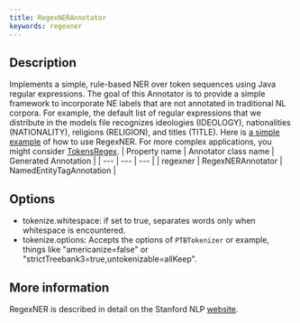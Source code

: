```yaml
---
title: RegexNERAnnotator 
keywords: regexner
---
```


## Description

Implements a simple, rule-based NER over token sequences using Java regular expressions. The goal of this Annotator is to provide a simple framework to incorporate NE labels that are not annotated in traditional NL corpora. For example, the default list of regular expressions that we distribute in the models file recognizes ideologies (IDEOLOGY), nationalities (NATIONALITY), religions (RELIGION), and titles (TITLE). Here is [a simple example](http://nlp.stanford.edu/software/regexner/) of how to use RegexNER. For more complex applications, you might consider [TokensRegex](http://nlp.stanford.edu/software/tokensregex.shtml).
| Property name | Annotator class name | Generated Annotation |
| --- | --- | --- |
| regexner | RegexNERAnnotator | NamedEntityTagAnnotation |

## Options

* tokenize.whitespace: if set to true, separates words only when
whitespace is encountered.
* tokenize.options: Accepts the options of `PTBTokenizer` or example, things like "americanize=false" or "strictTreebank3=true,untokenizable=allKeep".


## More information 

RegexNER is described in detail on the Stanford NLP [website](http://nlp.stanford.edu/software/regexner/).
